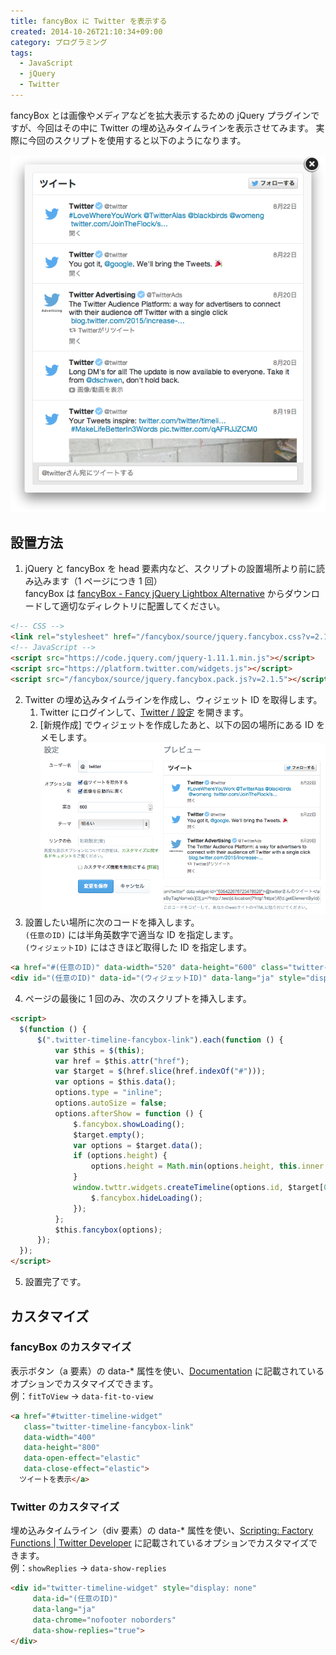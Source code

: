 ```yaml
---
title: fancyBox に Twitter を表示する
created: 2014-10-26T21:10:34+09:00
category: プログラミング
tags:
  - JavaScript
  - jQuery
  - Twitter
---
```

fancyBox とは画像やメディアなどを拡大表示するための jQuery プラグインですが、今回はその中に Twitter の埋め込みタイムラインを表示させてみます。
実際に今回のスクリプトを使用すると以下のようになります。

![](../media/embedded-timeline.png)

<!-- more -->

## 設置方法

1. jQuery と fancyBox を head 要素内など、スクリプトの設置場所より前に読み込みます（1 ページにつき 1 回）  
fancyBox は [fancyBox - Fancy jQuery Lightbox Alternative](https://fancyapps.com/fancybox/) からダウンロードして適切なディレクトリに配置してください。

```html
<!-- CSS -->
<link rel="stylesheet" href="/fancybox/source/jquery.fancybox.css?v=2.1.5">
<!-- JavaScript -->
<script src="https://code.jquery.com/jquery-1.11.1.min.js"></script>
<script src="https://platform.twitter.com/widgets.js"></script>
<script src="/fancybox/source/jquery.fancybox.pack.js?v=2.1.5"></script>
```

2. Twitter の埋め込みタイムラインを作成し、ウィジェット ID を取得します。
    1. Twitter にログインして、[Twitter / 設定](https://twitter.com/settings/widgets) を開きます。
    2. [新規作成] でウィジェットを作成したあと、以下の図の場所にある ID をメモします。
    ![](../media/widget-id.png)
3. 設置したい場所に次のコードを挿入します。  
`(任意のID)` には半角英数字で適当な ID を指定します。  
`(ウィジェットID)` にはさきほど取得した ID を指定します。

```html
<a href="#(任意のID)" data-width="520" data-height="600" class="twitter-timeline-fancybox-link">ツイートを表示</a>
<div id="(任意のID)" data-id="(ウィジェットID)" data-lang="ja" style="display: none"></div>
```

4. ページの最後に 1 回のみ、次のスクリプトを挿入します。

```html
<script>
  $(function () {
      $(".twitter-timeline-fancybox-link").each(function () {
          var $this = $(this);
          var href = $this.attr("href");
          var $target = $(href.slice(href.indexOf("#")));
          var options = $this.data();
          options.type = "inline";
          options.autoSize = false;
          options.afterShow = function () {
              $.fancybox.showLoading();
              $target.empty();
              var options = $target.data();
              if (options.height) {
                  options.height = Math.min(options.height, this.inner.height());
              }
              window.twttr.widgets.createTimeline(options.id, $target[0], options).then(function (elm) {
                  $.fancybox.hideLoading();
              });
          };
          $this.fancybox(options);
      });
  });
</script>
```

5. 設置完了です。

## カスタマイズ

### fancyBox のカスタマイズ

表示ボタン（a 要素）の data-\* 属性を使い、[Documentation](https://fancyapps.com/fancybox/#docs) に記載されているオプションでカスタマイズできます。  
例：`fitToView` → `data-fit-to-view`

```html
<a href="#twitter-timeline-widget"
   class="twitter-timeline-fancybox-link"
   data-width="400"
   data-height="800"
   data-open-effect="elastic"
   data-close-effect="elastic">
  ツイートを表示</a>
```

### Twitter のカスタマイズ

埋め込みタイムライン（div 要素）の data-\* 属性を使い、[Scripting: Factory Functions | Twitter Developer](https://developer.twitter.com/en/docs/twitter-for-websites/javascript-api/guides/scripting-factory-functions) に記載されているオプションでカスタマイズできます。  
例：`showReplies` → `data-show-replies`

```html
<div id="twitter-timeline-widget" style="display: none"
     data-id="(任意のID)"
     data-lang="ja"
     data-chrome="nofooter noborders"
     data-show-replies="true">
</div>
```
